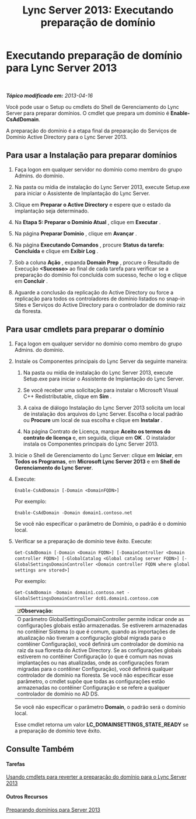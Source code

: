 ﻿---
title: 'Lync Server 2013: Executando preparação de domínio'
TOCTitle: Executando preparação de domínio
ms:assetid: 95dab800-1f2c-4506-b36c-99986643b149
ms:mtpsurl: https://technet.microsoft.com/pt-br/library/Gg398761(v=OCS.15)
ms:contentKeyID: 49307515
ms.date: 05/19/2016
mtps_version: v=OCS.15
ms.translationtype: HT
---

# Executando preparação de domínio para Lync Server 2013

 

_**Tópico modificado em:** 2013-04-16_

Você pode usar o Setup ou cmdlets do Shell de Gerenciamento do Lync Server para preparar domínios. O cmdlet que prepara um domínio é **Enable-CsAdDomain**.

A preparação do domínio é a etapa final da preparação do Serviços de Domínio Active Directory para o Lync Server 2013.

## Para usar a Instalação para preparar domínios

1.  Faça logon em qualquer servidor no domínio como membro do grupo Admins. do domínio.

2.  Na pasta ou mídia de instalação do Lync Server 2013, execute Setup.exe para iniciar o Assistente de Implantação do Lync Server.

3.  Clique em **Preparar o Active Directory** e espere que o estado da implantação seja determinado.

4.  Na **Etapa 5: Preparar o Domínio Atual** , clique em **Executar** .

5.  Na página **Preparar Domínio** , clique em **Avançar** .

6.  Na página **Executando Comandos** , procure **Status da tarefa: Concluída** e clique em **Exibir Log** .

7.  Sob a coluna **Ação** , expanda **Domain Prep** , procure o Resultado de Execução **\<Sucesso\>** ao final de cada tarefa para verificar se a preparação do domínio foi concluída com sucesso, feche o log e clique em **Concluir** .

8.  Aguarde a conclusão da replicação do Active Directory ou force a replicação para todos os controladores de domínio listados no snap-in Sites e Serviços do Active Directory para o controlador de domínio raiz da floresta.

## Para usar cmdlets para preparar o domínio

1.  Faça logon em qualquer servidor no domínio como membro do grupo Admins. do domínio.

2.  Instale os Componentes principais do Lync Server da seguinte maneira:
    
    1.  Na pasta ou mídia de instalação do Lync Server 2013, execute Setup.exe para iniciar o Assistente de Implantação do Lync Server.
    
    2.  Se você receber uma solicitação para instalar o Microsoft Visual C++ Redistributable, clique em **Sim** .
    
    3.  A caixa de diálogo Instalação do Lync Server 2013 solicita um local de instalação dos arquivos do Lync Server. Escolha o local padrão ou **Procure** um local de sua escolha e clique em **Instalar** .
    
    4.  Na página Contrato de Licença, marque **Aceito os termos do contrato de licença** e, em seguida, clique em **OK** . O instalador instala os Componentes principais do Lync Server 2013.

3.  Inicie o Shell de Gerenciamento do Lync Server: clique em **Iniciar**, em **Todos os Programas**, em **Microsoft Lync Server 2013** e em **Shell de Gerenciamento do Lync Server**.

4.  Execute:
    
        Enable-CsAdDomain [-Domain <DomainFQDN>] 
    
    Por exemplo:
    
        Enable-CsAdDomain -Domain domain1.contoso.net 
    
    Se você não especificar o parâmetro de Domínio, o padrão é o domínio local.

5.  Verificar se a preparação de domínio teve êxito. Execute:
    
        Get-CsAdDomain [-Domain <Domain FQDN>] [-DomainController <Domain controller FQDN>] [-GlobalCatalog <Global catalog server FQDN>] [-GlobalSettingsDomainController <Domain controller FQDN where global settings are stored>] 
    
    Por exemplo:
    
        Get-CsAdDomain -Domain domain1.contoso.net -GlobalSettingsDomainController dc01.domain1.contoso.com
    
    <table>
    <thead>
    <tr class="header">
    <th><img src="images/Gg425756.note(OCS.15).gif" title="note" alt="note" />Observação:</th>
    </tr>
    </thead>
    <tbody>
    <tr class="odd">
    <td>O parâmetro GlobalSettingsDomainController permite indicar onde as configurações globais estão armazenadas. Se estiverem armazenadas no contêiner Sistema (o que é comum, quando as importações de atualização não tiveram a configuração global migrada para o contêiner Configuração), você definirá um controlador de domínio na raiz da sua floresta do Active Directory. Se as configurações globais estiverem no contêiner Configuração (o que é comum nas novas implantações ou nas atualizadas, onde as configurações foram migradas para o contêiner Configuração), você definirá qualquer controlador de domínio na floresta. Se você não especificar esse parâmetro, o cmdlet supõe que todas as configurações estão armazenadas no contêiner Configuração e se refere a qualquer controlador de domínio no AD DS.</td>
    </tr>
    </tbody>
    </table>
    
    Se você não especificar o parâmetro **Domain**, o padrão será o domínio local.
    
    Esse cmdlet retorna um valor **LC\_DOMAINSETTINGS\_STATE\_READY** se a preparação de domínio teve êxito.

## Consulte Também

#### Tarefas

[Usando cmdlets para reverter a preparação do domínio para o Lync Server 2013](lync-server-2013-using-cmdlets-to-reverse-domain-preparation.md)  

#### Outros Recursos

[Preparando domínios para Server 2013](lync-server-2013-preparing-domains.md)

